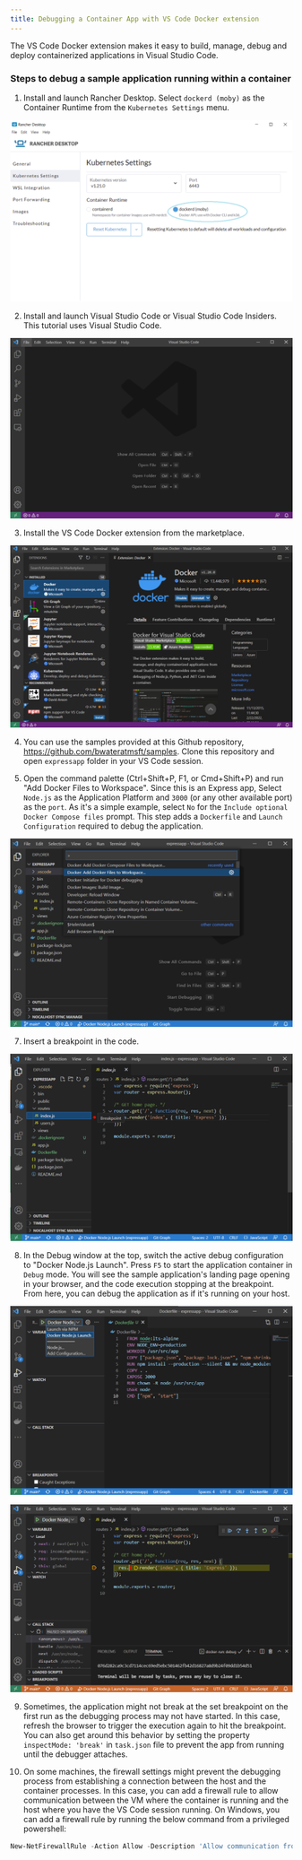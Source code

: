 ```yaml
---
title: Debugging a Container App with VS Code Docker extension
---
```


<head>
  <link rel="canonical" href="https://docs.rancherdesktop.io/how-to-guides/vs-code-docker"/>
</head>

The VS Code Docker extension makes it easy to build, manage, debug and deploy containerized applications in Visual Studio Code.

### Steps to debug a sample application running within a container

1. Install and launch Rancher Desktop. Select `dockerd (moby)` as the Container Runtime from the `Kubernetes Settings` menu.

![](../img/vscodedocker/rd-main.png)

2. Install and launch Visual Studio Code or Visual Studio Code Insiders. This tutorial uses Visual Studio Code.

![](../img/vscodedocker/vscode-main.png)

[VS Code Docker]: https://code.visualstudio.com/docs/containers/overview

3. Install the VS Code Docker extension from the marketplace. 

![](../img/vscodedocker/vscode-docker-marketplace.png) 

4. You can use the samples provided at this Github repository, https://github.com/bwateratmsft/samples. Clone this repository and open `expressapp` folder in your VS Code session. 

6. Open the command palette (Ctrl+Shift+P, F1, or Cmd+Shift+P) and run "Add Docker Files to Workspace". Since this is an Express app, Select `Node.js` as the Application Platform and `3000` (or any other available port) as the `port`. As it's a simple example, select `No` for the `Include optional Docker Compose files` prompt. This step adds a `Dockerfile` and `Launch Configuration` required to debug the application.

![](../img/vscodedocker/vscode-docker-add-docker-files-1.png)

7. Insert a breakpoint in the code.

![](../img/vscodedocker/vscode-docker-debug-breakpoint.png)

8. In the Debug window at the top, switch the active debug configuration to "Docker Node.js Launch". Press `F5` to start the application container in `Debug` mode. You will see the sample application's landing page opening in your browser, and the code execution stopping at the breakpoint. From here, you can debug the application as if it's running on your host.

![](../img/vscodedocker/vscode-docker-debug-configuration.png)

![](../img/vscodedocker/vscode-docker-debug-breakpoint-hit.png)

9. Sometimes, the application might not break at the set breakpoint on the first run as the debugging process may not have started. In this case, refresh the browser to trigger the execution again to hit the breakpoint. You can also get around this behavior by setting the property `inspectMode: 'break'` in `task.json` file to prevent the app from running until the debugger attaches.

10. On some machines, the firewall settings might prevent the debugging process from establishing a connection between the host and the container processes. In this case, you can add a firewall rule to allow communication between the VM where the container is running and the host where you have the VS Code session running. On Windows, you can add a firewall rule by running the below command from a privileged powershell:

```powershell
New-NetFirewallRule -Action Allow -Description 'Allow communication from WSL containers' -Direction Inbound -Enabled True -InterfaceAlias 'vEthernet (WSL)' -Name 'WSL Inbound' -DisplayName 'WSL Inbound'
```
